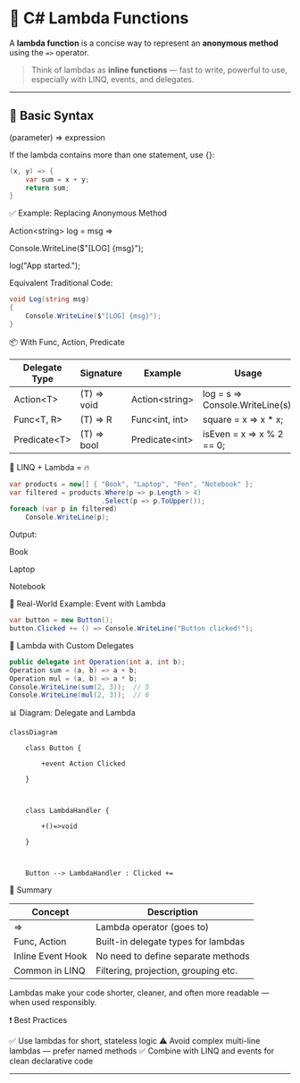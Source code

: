 # 🧠 C# Lambda Functions



A **lambda function** is a concise way to represent an **anonymous method** using the `=>` operator.



> Think of lambdas as **inline functions** — fast to write, powerful to use, especially with LINQ, events, and delegates.



---



## 🔧 Basic Syntax





(parameter) => expression

If the lambda contains more than one statement, use {}:
```csharp
(x, y) => {
    var sum = x + y;
    return sum;
}

```







✅ Example: Replacing Anonymous Method



Action\<string\> log = msg => 

Console.WriteLine($"[LOG] {msg}");

log("App started.");



Equivalent Traditional Code:


```csharp
void Log(string msg)
{
    Console.WriteLine($"[LOG] {msg}");
}
```








📦 With Func, Action, Predicate



| Delegate Type   |   Signature     |         Example        |        Usage|
| --- | --- | --- | --- |
| Action\<T\> | (T) => void | Action\<string\> | log = s => Console.WriteLine(s); |
| Func<T, R>      |   (T) => R        |       Func<int, int>       |  square = x => x * x;|
| Predicate\<T\>    |   (T) => bool       |     Predicate\<int\>     |    isEven = x => x % 2 == 0;|









🔄 LINQ + Lambda = 🔥


```csharp
var products = new[] { "Book", "Laptop", "Pen", "Notebook" };
var filtered = products.Where(p => p.Length > 4)
                       .Select(p => p.ToUpper());
foreach (var p in filtered)
    Console.WriteLine(p);
```
Output:

Book

Laptop

Notebook









🧪 Real-World Example: Event with Lambda


```csharp
var button = new Button();
button.Clicked += () => Console.WriteLine("Button clicked!");
```








🧬 Lambda with Custom Delegates


```csharp
public delegate int Operation(int a, int b);
Operation sum = (a, b) => a + b;
Operation mul = (a, b) => a * b;
Console.WriteLine(sum(2, 3));  // 5
Console.WriteLine(mul(2, 3));  // 6
```








📊 Diagram: Delegate and Lambda


```mermaid
classDiagram

    class Button {

        +event Action Clicked

    }



    class LambdaHandler {

        +()=>void

    }



    Button --> LambdaHandler : Clicked +=

```







🧩 Summary



| Concept | Description |
| --- | --- |
| => | Lambda operator (goes to) |
| Func, Action | Built-in delegate types for lambdas |
| Inline Event Hook | No need to define separate methods |
| Common in LINQ | Filtering, projection, grouping etc. |

Lambdas make your code shorter, cleaner, and often more readable — when used responsibly.









❗ Best Practices





✅ Use lambdas for short, stateless logic
⚠️ Avoid complex multi-line lambdas — prefer named methods
✅ Combine with LINQ and events for clean declarative code








---

